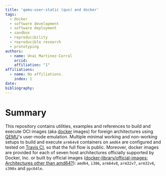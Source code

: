 ```yaml
---
title: 'qemu-user-static (qus) and docker'
tags:
  - docker
  - software development
  - software deployment
  - sandbox
  - reproducibility
  - reproducible research
  - prototyping
authors:
  - name: Unai Martinez-Corral
    orcid:
    affiliation: "1"
affiliations:
  - name: No affiliations.
    index: 1
date:
bibliography:
---
```


# Summary

This repository contains utilities, examples and references to build and execute OCI images (aka [docker](https://www.docker.com/) images) for foreign architectures using [QEMU](https://www.qemu.org/)'s user-mode emulation. Multiple minimal working and non-working setups to build and execute `arm64v8` containers on `amd64` are configured and tested on [Travis CI](https://travis-ci.com/), so that the full flow is public. Moreover, docker images are provided for each of seven host architectures officially supported by Docker, Inc. or built by official images ([docker-library/official-images: Architectures other than amd64?](https://github.com/docker-library/official-images#architectures-other-than-amd64)): `amd64`, `i386`, `arm64v8`, `arm32v7`, `arm32v6`, `s390x` and `ppc64le`.
